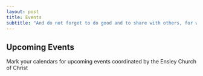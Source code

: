 ```yaml
---
layout: post
title: Events
subtitle: "And do not forget to do good and to share with others, for with such sacrifices God is pleased." Hebrews 13:16
---
```


## Upcoming Events

Mark your calendars for upcoming events coordinated by the Ensley Church of Christ